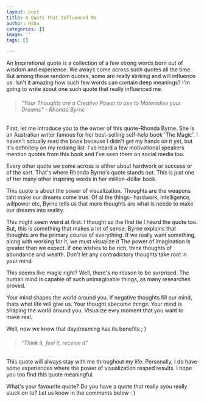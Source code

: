 ```yaml
---
layout: post
title: A Quote that Influenced Me
author: Hiba
categories: []
image: ''
tags: []

---
```

An Inspirational quote is a collection of a few strong words born out of wisdom and experience. We aways come across such quotes all the time. But among those random quotes, some are really striking and will influence us. Isn't it amazing how such few words can contain deep meanings? I'm going to write about one such quote that really influenced me.

> ###### _"Your Thoughts are a Creative Power to use to Materialise your Dreams" - Rhonda Byrne_

First, let me introduce you to the owner of this quote-Rhonda Byrne. She is an Australian writer famous for her best-selling self-help book 'The Magic'. I haven't actually read the book because I didn't get my hands on it yet, but it's definitely on my redaing list. I've heard a few motivational speakers mention quotes from this book and I've seen them on social media too.

Every other quote we come across is either about hardwork or success or of the sort. That's where Rhonda Byrne's quote stands out.  This is just one of her many other inspiring words in her million-dollar book.

This quote is about the power of visualization. Thoughts are the weapons taht make our dreams come true. Of al  the things- hardwork, intelligence, willpower etc, Byrne tells us that mere thoughts are what is neede to make our dreams into reality.

This might seem weird at first. I thought so the first tie I heard the quote too. But, this is something that makes a lot of sense. Byrne explains that thoughts are the primary course of everything. If we really want something, along with working for it, we must visualize it The power of imagination is greater than we expect. If one wishes to be rich, think thoughts of abundance and wealth. Don't let any contradictory thoughts take root in your mind 

This seems like magic right? Well, there's no reason to be surprised. The human mind is capable of such unimaginable things, as many researches proved.

Your mind shapes the world around you. If negative thoughts fill our mind, thats what life will give us. Your thought sbecome things. Your mind is shaping the world around you. Visualize evry moment that you want to make real.

Well, now we know that daydreaming has its benefits ; )

> ###### _"Think it, feel it, receive it"_

This quote will always stay with me throughout my life. Personally, I do have some experiences where the power of visualization reaped results. I hope you too find this quote meaningful.

What's your favourite quote? Do you have a quote that really syou really stuck on to? Let us know in the comments below : )